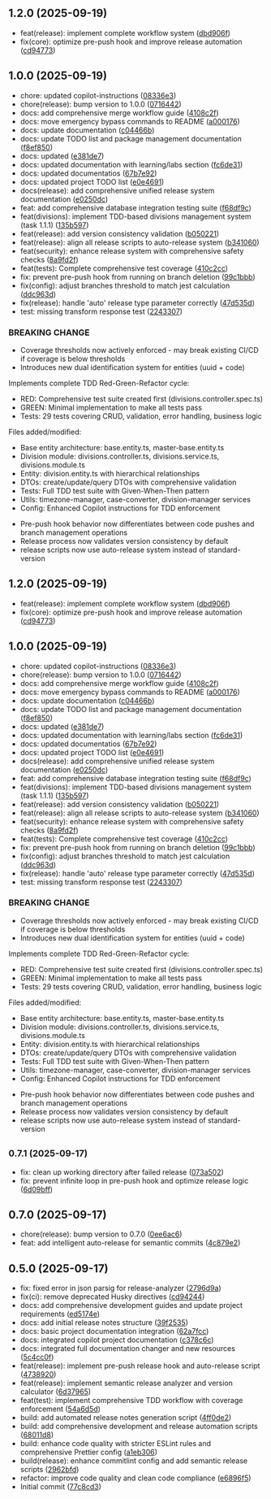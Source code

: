 ## 1.2.0 (2025-09-19)

- feat(release): implement complete workflow system ([dbd906f](https://github-privato/awesomecit/todo/commit/dbd906f))
- fix(core): optimize pre-push hook and improve release automation ([cd94773](https://github-privato/awesomecit/todo/commit/cd94773))

## 1.0.0 (2025-09-19)

- chore: updated copilot-instructions ([08336e3](https://github-privato/awesomecit/todo/commit/08336e3))
- chore(release): bump version to 1.0.0 ([0716442](https://github-privato/awesomecit/todo/commit/0716442))
- docs: add comprehensive merge workflow guide ([4108c2f](https://github-privato/awesomecit/todo/commit/4108c2f))
- docs: move emergency bypass commands to README ([a000176](https://github-privato/awesomecit/todo/commit/a000176))
- docs: update documentation ([c04466b](https://github-privato/awesomecit/todo/commit/c04466b))
- docs: update TODO list and package management documentation ([f8ef850](https://github-privato/awesomecit/todo/commit/f8ef850))
- docs: updated ([e381de7](https://github-privato/awesomecit/todo/commit/e381de7))
- docs: updated documentation with learning/labs section ([fc6de31](https://github-privato/awesomecit/todo/commit/fc6de31))
- docs: updated documentatios ([67b7e92](https://github-privato/awesomecit/todo/commit/67b7e92))
- docs: updated project TODO list ([e0e4691](https://github-privato/awesomecit/todo/commit/e0e4691))
- docs(release): add comprehensive unified release system documentation ([e0250dc](https://github-privato/awesomecit/todo/commit/e0250dc))
- feat: add comprehensive database integration testing suite ([f68df9c](https://github-privato/awesomecit/todo/commit/f68df9c))
- feat(divisions): implement TDD-based divisions management system (task 1.1.1) ([135b597](https://github-privato/awesomecit/todo/commit/135b597))
- feat(release): add version consistency validation ([b050221](https://github-privato/awesomecit/todo/commit/b050221))
- feat(release): align all release scripts to auto-release system ([b341060](https://github-privato/awesomecit/todo/commit/b341060))
- feat(security): enhance release system with comprehensive safety checks ([8a9fd2f](https://github-privato/awesomecit/todo/commit/8a9fd2f))
- feat(tests): Complete comprehensive test coverage ([410c2cc](https://github-privato/awesomecit/todo/commit/410c2cc))
- fix: prevent pre-push hook from running on branch deletion ([99c1bbb](https://github-privato/awesomecit/todo/commit/99c1bbb))
- fix(config): adjust branches threshold to match jest calculation ([ddc963d](https://github-privato/awesomecit/todo/commit/ddc963d))
- fix(release): handle 'auto' release type parameter correctly ([47d535d](https://github-privato/awesomecit/todo/commit/47d535d))
- test: missing transform response test ([2243307](https://github-privato/awesomecit/todo/commit/2243307))

### BREAKING CHANGE

- Coverage thresholds now actively enforced - may break existing CI/CD if coverage is below thresholds
- Introduces new dual identification system for entities (uuid + code)

Implements complete TDD Red-Green-Refactor cycle:

- RED: Comprehensive test suite created first (divisions.controller.spec.ts)
- GREEN: Minimal implementation to make all tests pass
- Tests: 29 tests covering CRUD, validation, error handling, business logic

Files added/modified:

- Base entity architecture: base.entity.ts, master-base.entity.ts
- Division module: divisions.controller.ts, divisions.service.ts, divisions.module.ts
- Entity: division.entity.ts with hierarchical relationships
- DTOs: create/update/query DTOs with comprehensive validation
- Tests: Full TDD test suite with Given-When-Then pattern
- Utils: timezone-manager, case-converter, division-manager services
- Config: Enhanced Copilot instructions for TDD enforcement

* Pre-push hook behavior now differentiates between
  code pushes and branch management operations
* Release process now validates version consistency by default
* release scripts now use auto-release system instead of standard-version

## 1.2.0 (2025-09-19)

- feat(release): implement complete workflow system ([dbd906f](https://github-privato/awesomecit/todo/commit/dbd906f))
- fix(core): optimize pre-push hook and improve release automation ([cd94773](https://github-privato/awesomecit/todo/commit/cd94773))

## 1.0.0 (2025-09-19)

- chore: updated copilot-instructions ([08336e3](https://github-privato/awesomecit/todo/commit/08336e3))
- chore(release): bump version to 1.0.0 ([0716442](https://github-privato/awesomecit/todo/commit/0716442))
- docs: add comprehensive merge workflow guide ([4108c2f](https://github-privato/awesomecit/todo/commit/4108c2f))
- docs: move emergency bypass commands to README ([a000176](https://github-privato/awesomecit/todo/commit/a000176))
- docs: update documentation ([c04466b](https://github-privato/awesomecit/todo/commit/c04466b))
- docs: update TODO list and package management documentation ([f8ef850](https://github-privato/awesomecit/todo/commit/f8ef850))
- docs: updated ([e381de7](https://github-privato/awesomecit/todo/commit/e381de7))
- docs: updated documentation with learning/labs section ([fc6de31](https://github-privato/awesomecit/todo/commit/fc6de31))
- docs: updated documentatios ([67b7e92](https://github-privato/awesomecit/todo/commit/67b7e92))
- docs: updated project TODO list ([e0e4691](https://github-privato/awesomecit/todo/commit/e0e4691))
- docs(release): add comprehensive unified release system documentation ([e0250dc](https://github-privato/awesomecit/todo/commit/e0250dc))
- feat: add comprehensive database integration testing suite ([f68df9c](https://github-privato/awesomecit/todo/commit/f68df9c))
- feat(divisions): implement TDD-based divisions management system (task 1.1.1) ([135b597](https://github-privato/awesomecit/todo/commit/135b597))
- feat(release): add version consistency validation ([b050221](https://github-privato/awesomecit/todo/commit/b050221))
- feat(release): align all release scripts to auto-release system ([b341060](https://github-privato/awesomecit/todo/commit/b341060))
- feat(security): enhance release system with comprehensive safety checks ([8a9fd2f](https://github-privato/awesomecit/todo/commit/8a9fd2f))
- feat(tests): Complete comprehensive test coverage ([410c2cc](https://github-privato/awesomecit/todo/commit/410c2cc))
- fix: prevent pre-push hook from running on branch deletion ([99c1bbb](https://github-privato/awesomecit/todo/commit/99c1bbb))
- fix(config): adjust branches threshold to match jest calculation ([ddc963d](https://github-privato/awesomecit/todo/commit/ddc963d))
- fix(release): handle 'auto' release type parameter correctly ([47d535d](https://github-privato/awesomecit/todo/commit/47d535d))
- test: missing transform response test ([2243307](https://github-privato/awesomecit/todo/commit/2243307))

### BREAKING CHANGE

- Coverage thresholds now actively enforced - may break existing CI/CD if coverage is below thresholds
- Introduces new dual identification system for entities (uuid + code)

Implements complete TDD Red-Green-Refactor cycle:

- RED: Comprehensive test suite created first (divisions.controller.spec.ts)
- GREEN: Minimal implementation to make all tests pass
- Tests: 29 tests covering CRUD, validation, error handling, business logic

Files added/modified:

- Base entity architecture: base.entity.ts, master-base.entity.ts
- Division module: divisions.controller.ts, divisions.service.ts, divisions.module.ts
- Entity: division.entity.ts with hierarchical relationships
- DTOs: create/update/query DTOs with comprehensive validation
- Tests: Full TDD test suite with Given-When-Then pattern
- Utils: timezone-manager, case-converter, division-manager services
- Config: Enhanced Copilot instructions for TDD enforcement

* Pre-push hook behavior now differentiates between
  code pushes and branch management operations
* Release process now validates version consistency by default
* release scripts now use auto-release system instead of standard-version

## <small>0.7.1 (2025-09-17)</small>

- fix: clean up working directory after failed release ([073a502](https://github-privato/awesomecit/todo/commit/073a502))
- fix: prevent infinite loop in pre-push hook and optimize release logic ([6d09bff](https://github-privato/awesomecit/todo/commit/6d09bff))

## 0.7.0 (2025-09-17)

- chore(release): bump version to 0.7.0 ([0ee6ac6](https://github-privato/awesomecit/todo/commit/0ee6ac6))
- feat: add intelligent auto-release for semantic commits ([4c879e2](https://github-privato/awesomecit/todo/commit/4c879e2))

## 0.5.0 (2025-09-17)

- fix: fixed error in json parsig for release-analyzer ([2796d9a](https://github-privato/awesomecit/todo/commit/2796d9a))
- fix(ci): remove deprecated Husky directives ([cd94244](https://github-privato/awesomecit/todo/commit/cd94244))
- docs: add comprehensive development guides and update project requirements ([ed5174e](https://github-privato/awesomecit/todo/commit/ed5174e))
- docs: add initial release notes structure ([39f2535](https://github-privato/awesomecit/todo/commit/39f2535))
- docs: basic project documentation integration ([62a7fcc](https://github-privato/awesomecit/todo/commit/62a7fcc))
- docs: integrated copilot project documentation ([c378c6c](https://github-privato/awesomecit/todo/commit/c378c6c))
- docs: integrated full documentation changer and new resources ([5c4cc0f](https://github-privato/awesomecit/todo/commit/5c4cc0f))
- feat(release): implement pre-push release hook and auto-release script ([4738920](https://github-privato/awesomecit/todo/commit/4738920))
- feat(release): implement semantic release analyzer and version calculator ([6d37965](https://github-privato/awesomecit/todo/commit/6d37965))
- feat(test): implement comprehensive TDD workflow with coverage enforcement ([54a6d5d](https://github-privato/awesomecit/todo/commit/54a6d5d))
- build: add automated release notes generation script ([4ff0de2](https://github-privato/awesomecit/todo/commit/4ff0de2))
- build: add comprehensive development and release automation scripts ([68011d8](https://github-privato/awesomecit/todo/commit/68011d8))
- build: enhance code quality with stricter ESLint rules and comprehensive Prettier config ([a1eb306](https://github-privato/awesomecit/todo/commit/a1eb306))
- build(release): enhance commitlint config and add semantic release scripts ([2962bfd](https://github-privato/awesomecit/todo/commit/2962bfd))
- refactor: improve code quality and clean code compliance ([e6896f5](https://github-privato/awesomecit/todo/commit/e6896f5))
- Initial commit ([77c8cd3](https://github-privato/awesomecit/todo/commit/77c8cd3))
